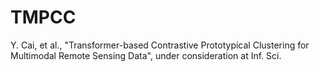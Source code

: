 # TMPCC

Y. Cai, et al., "Transformer-based Contrastive Prototypical Clustering for Multimodal Remote Sensing Data", under consideration at Inf. Sci.
